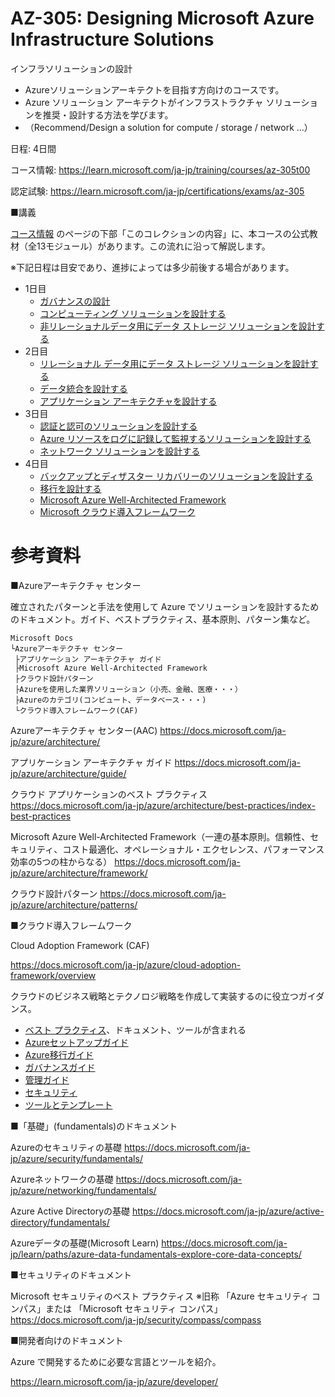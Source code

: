 # AZ-305: Designing Microsoft Azure Infrastructure Solutions

インフラソリューションの設計

- Azureソリューションアーキテクトを目指す方向けのコースです。
- Azure ソリューション アーキテクトがインフラストラクチャ ソリューションを推奨・設計する方法を学びます。
- （Recommend/Design a solution for compute / storage / network ...）

日程: 4日間

コース情報: https://learn.microsoft.com/ja-jp/training/courses/az-305t00

認定試験: https://learn.microsoft.com/ja-jp/certifications/exams/az-305

<!--
2021/10/7 [AZ-305のアナウンス(Microsoft Learn Blob)](https://techcommunity.microsoft.com/t5/microsoft-learn-blog/reimagining-the-azure-solutions-architect-expert-certification/ba-p/2813695)

2022/2/8 [AZ-305 正式化 (live) のお知らせ](https://techcommunity.microsoft.com/t5/microsoft-learn/now-live-exam-az-305-designing-microsoft-azure-infrastructure/m-p/3138200)
-->

■講義

[コース情報](https://learn.microsoft.com/ja-jp/training/courses/az-305t00)
のページの下部「このコレクションの内容」に、本コースの公式教材（全13モジュール）があります。この流れに沿って解説します。

※下記日程は目安であり、進捗によっては多少前後する場合があります。

- 1日目
  - [ガバナンスの設計](m01.md)
  - [コンピューティング ソリューションを設計する](m02.md)
  - [非リレーショナルデータ用にデータ ストレージ ソリューションを設計する](m03.md)
- 2日目
  - [リレーショナル データ用にデータ ストレージ ソリューションを設計する](m04.md)
  - [データ統合を設計する](m05.md)
  - [アプリケーション アーキテクチャを設計する](m06.md)
- 3日目
  - [認証と認可のソリューションを設計する](m07.md)
  - [Azure リソースをログに記録して監視するソリューションを設計する](m08.md)
  - [ネットワーク ソリューションを設計する](m09.md)
- 4日目
  - [バックアップとディザスター リカバリーのソリューションを設計する](m10.md)
  - [移行を設計する](m11.md)
  - [Microsoft Azure Well-Architected Framework](m12.md)
  - [Microsoft クラウド導入フレームワーク](m13.md)

<!--
■講義（ラーニングパスベース）

- [Day 1](day1.md):
  - [ラーニングパス 1: AZ-305: ID、ガバナンス、および監視ソリューションの設計](lp01.md)
- [Day 2](day2.md):
  - [ラーニングパス 2: AZ-305: ビジネス継続性ソリューションを設計する](lp02.md)
- [Day 3](day3.md):
  - [ラーニングパス 3: AZ-305: Design data storage ソリューション](lp03.md)
- [Day 4](day4.md):
  - [ラーニングパス 4: AZ-305: インフラストラクチャ ソリューションを設計する](lp04.md)
- オプション
  - [ラーニングパス 5: Microsoft Azure Well-Architected Framework を使用して優れたソリューションを構築する](lp05.md)
  - [ラーニングパス 6: Azure 向けの Microsoft クラウド導入フレームワークでクラウド導入を加速する](lp06.md)

-->

<!--
# コース資料 (Microsoft Learn)

https://aka.ms/CourseAZ-305

※日本語で表示されない場合は、URLの「docs.microsoft.com/XX-XX/」の部分を「docs.microsoft.com/ja-jp/」に書き換えてください。

-->

# 参考資料

■Azureアーキテクチャ センター

確立されたパターンと手法を使用して Azure でソリューションを設計するためのドキュメント。ガイド、ベストプラクティス、基本原則、パターン集など。

```
Microsoft Docs
└Azureアーキテクチャ センター
 ├アプリケーション アーキテクチャ ガイド
 ├Microsoft Azure Well-Architected Framework
 ├クラウド設計パターン
 ├Azureを使用した業界ソリューション（小売、金融、医療・・・）
 ├Azureのカテゴリ(コンピュート、データベース・・・)
 └クラウド導入フレームワーク(CAF)
```

Azureアーキテクチャ センター(AAC)
https://docs.microsoft.com/ja-jp/azure/architecture/

アプリケーション アーキテクチャ ガイド
https://docs.microsoft.com/ja-jp/azure/architecture/guide/

クラウド アプリケーションのベスト プラクティス
https://docs.microsoft.com/ja-jp/azure/architecture/best-practices/index-best-practices

Microsoft Azure Well-Architected Framework（一連の基本原則。信頼性、セキュリティ、コスト最適化、オペレーショナル・エクセレンス、パフォーマンス効率の5つの柱からなる）
https://docs.microsoft.com/ja-jp/azure/architecture/framework/

クラウド設計パターン
https://docs.microsoft.com/ja-jp/azure/architecture/patterns/

■クラウド導入フレームワーク

Cloud Adoption Framework (CAF)

https://docs.microsoft.com/ja-jp/azure/cloud-adoption-framework/overview

クラウドのビジネス戦略とテクノロジ戦略を作成して実装するのに役立つガイダンス。

- [ベスト プラクティス](https://docs.microsoft.com/ja-jp/azure/cloud-adoption-framework/ready/azure-best-practices/)、ドキュメント、ツールが含まれる
- [Azureセットアップガイド](https://docs.microsoft.com/ja-jp/azure/cloud-adoption-framework/ready/azure-setup-guide/)
- [Azure移行ガイド](https://docs.microsoft.com/ja-jp/azure/cloud-adoption-framework/migrate/azure-migration-guide/?tabs=MigrationTools)
- [ガバナンスガイド](https://docs.microsoft.com/ja-jp/azure/cloud-adoption-framework/govern/)
- [管理ガイド](https://docs.microsoft.com/ja-jp/azure/cloud-adoption-framework/manage/)
- [セキュリティ](https://docs.microsoft.com/ja-jp/azure/cloud-adoption-framework/secure/)
- [ツールとテンプレート](https://docs.microsoft.com/ja-jp/azure/cloud-adoption-framework/resources/tools-templates)

■「基礎」(fundamentals)のドキュメント

Azureのセキュリティの基礎
https://docs.microsoft.com/ja-jp/azure/security/fundamentals/

Azureネットワークの基礎
https://docs.microsoft.com/ja-jp/azure/networking/fundamentals/

Azure Active Directoryの基礎
https://docs.microsoft.com/ja-jp/azure/active-directory/fundamentals/

Azureデータの基礎(Microsoft Learn)
https://docs.microsoft.com/ja-jp/learn/paths/azure-data-fundamentals-explore-core-data-concepts/

■セキュリティのドキュメント

Microsoft セキュリティのベスト プラクティス ※旧称 「Azure セキュリティ コンパス」または 「Microsoft セキュリティ コンパス」
https://docs.microsoft.com/ja-jp/security/compass/compass

■開発者向けのドキュメント

Azure で開発するために必要な言語とツールを紹介。

https://learn.microsoft.com/ja-jp/azure/developer/


<!--
■参考: Student Materials

https://aka.ms/AZ-305StudentMaterials

AZ-305関連のMicrosoft Learnコレクション。

-->